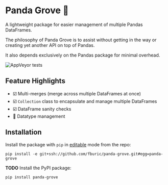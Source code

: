 # Panda Grove :bamboo:

A lightweight package for easier management of multiple Pandas DataFrames.

The philosophy of Panda Grove is to assist without getting in the way or
creating yet another API on top of Pandas.

It also depends exclusively on the Pandas package for minimal overhead.

![AppVeyor tests](https://img.shields.io/appveyor/tests/fburic/panda-grove?color=brightgreen)

## Feature Highlights

* :ballot_box_with_check: Multi-merges (merge across multiple DataFrames at once)
* :ballot_box_with_check: `Collection` class to encapsulate and manage multiple DataFrames
* :ballot_box_with_check: DataFrame sanity checks
* :black_square_button: Datatype management


## Installation

Install the package with `pip` in
[editable](https://pip.pypa.io/en/stable/cli/pip_install/#editable-installs)
mode from the repo:

```shell
pip install -e git+ssh://github.com/fburic/panda-grove.git#egg=panda-grove
```

**TODO** Install the PyPI package:

```shell
pip install panda-grove
```
